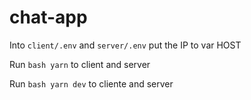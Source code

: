 # chat-app

Into `client/.env` and `server/.env` put the IP to var HOST

Run ```bash yarn``` to client and server

Run ```bash yarn dev``` to cliente and server
